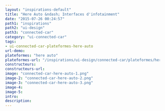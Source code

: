 ```yaml
---
layout: "inspirations-default"
title: "Here Auto &ndash; Interfaces d'infotainment"
date: "2015-07-26 00:24:57"
path1: "inspirations"
path2: "ui-design"
path3: "connected-car"
category: "ui-connected-car"
tags:
- ui-connected-car-plateformes-here-auto
url-demo:
plateformes: "here auto"
plateformes-url: "/inspirations/ui-design/connected-car/plateformes/here-auto/"
constructeurs:
constructeurs-url:
image: "connected-car-here-auto-1.png"
image-2: "connected-car-here-auto-2.png"
image-3: "connected-car-here-auto-3.png"
image-4:
image-5:
intro:
description:
---
```

